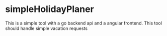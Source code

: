 # simpleHolidayPlaner
This is a simple tool with a go backend api and a angular frontend. This tool should handle simple vacation requests
